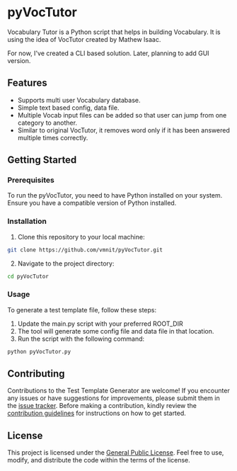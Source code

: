 # pyVocTutor
Vocabulary Tutor is a Python script that helps in building Vocabulary. It is using the idea of VocTutor created by Mathew Isaac. 

For now, I've created a CLI based solution. Later, planning to add GUI version. 

## Features

- Supports multi user Vocabulary database.
- Simple text based config, data file.
- Multiple Vocab input files can be added so that user can jump from one category to another.
- Similar to original VocTutor, it removes word only if it has been answered multiple times correctly.

## Getting Started

### Prerequisites

To run the pyVocTutor, you need to have Python installed on your system. Ensure you have a compatible version of Python installed.

### Installation

1. Clone this repository to your local machine:

```bash
git clone https://github.com/vmnit/pyVocTutor.git
```

2. Navigate to the project directory:
```bash
cd pyVocTutor
```

### Usage
To generate a test template file, follow these steps:
1. Update the main.py script with your preferred ROOT_DIR
2. The tool will generate some config file and data file in that location.
3. Run the script with the following command:

```bash
python pyVocTutor.py
```


## Contributing
Contributions to the Test Template Generator are welcome! If you encounter any issues or have suggestions for improvements, please submit them in the [issue tracker](https://github.com/vmnit/pyVocTutor/issues).
Before making a contribution, kindly review the [contribution guidelines](CONTRIBUTING.md) for instructions on how to get started.

## License
This project is licensed under the [General Public License](License). Feel free to use, modify, and distribute the code within the terms of the license.

